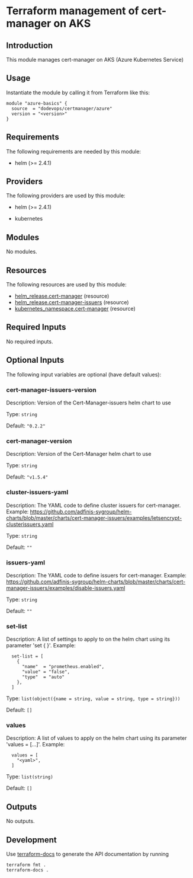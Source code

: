 # Terraform management of cert-manager on AKS

## Introduction

This module manages cert-manager on AKS (Azure Kubernetes Service)

## Usage

Instantiate the module by calling it from Terraform like this:

```hcl
module "azure-basics" {
  source  = "dodevops/certmanager/azure"
  version = "<version>"
}
```

<!-- BEGIN_TF_DOCS -->
## Requirements

The following requirements are needed by this module:

- helm (>= 2.4.1)

## Providers

The following providers are used by this module:

- helm (>= 2.4.1)

- kubernetes

## Modules

No modules.

## Resources

The following resources are used by this module:

- [helm_release.cert-manager](https://registry.terraform.io/providers/hashicorp/helm/latest/docs/resources/release) (resource)
- [helm_release.cert-manager-issuers](https://registry.terraform.io/providers/hashicorp/helm/latest/docs/resources/release) (resource)
- [kubernetes_namespace.cert-manager](https://registry.terraform.io/providers/hashicorp/kubernetes/latest/docs/resources/namespace) (resource)

## Required Inputs

No required inputs.

## Optional Inputs

The following input variables are optional (have default values):

### cert-manager-issuers-version

Description: Version of the Cert-Manager-issuers helm chart to use

Type: `string`

Default: `"0.2.2"`

### cert-manager-version

Description: Version of the Cert-Manager helm chart to use

Type: `string`

Default: `"v1.5.4"`

### cluster-issuers-yaml

Description: The YAML code to define cluster issuers for cert-manager. Example: https://github.com/adfinis-sygroup/helm-charts/blob/master/charts/cert-manager-issuers/examples/letsencrypt-clusterissuers.yaml

Type: `string`

Default: `""`

### issuers-yaml

Description: The YAML code to define issuers for cert-manager. Example: https://github.com/adfinis-sygroup/helm-charts/blob/master/charts/cert-manager-issuers/examples/disable-issuers.yaml

Type: `string`

Default: `""`

### set-list

Description: A list of settings to apply to on the helm chart using its parameter 'set { }'. Example:
```
  set-list = [
    {
      "name"  = "prometheus.enabled",
      "value" = "false",
      "type"  = "auto"
    },
  ]
```

Type: `list(object({name = string, value = string, type = string}))`

Default: `[]`

### values

Description: A list of values to apply on the helm chart using its parameter 'values = [...]'. Example:
```
  values = [
    "<yaml>",
  ]
```

Type: `list(string)`

Default: `[]`

###

## Outputs

No outputs.
<!-- END_TF_DOCS -->

## Development

Use [terraform-docs](https://terraform-docs.io/) to generate the API documentation by running

    terraform fmt .
    terraform-docs .
